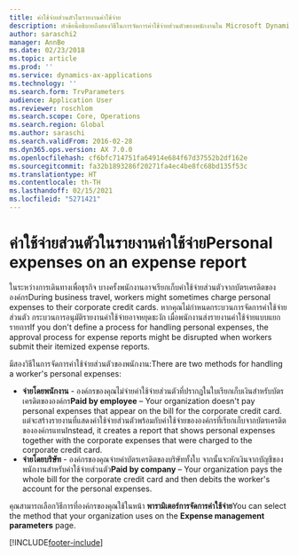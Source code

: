 ```yaml
---
title: ค่าใช้จ่ายส่วนตัวในรายงานค่าใช้จ่าย
description: หัวข้อนี้อธิบายถึงสองวิธีในการจัดการค่าใช้จ่ายส่วนตัวของพนักงานใน Microsoft Dynamics 365 Finance
author: saraschi2
manager: AnnBe
ms.date: 02/23/2018
ms.topic: article
ms.prod: ''
ms.service: dynamics-ax-applications
ms.technology: ''
ms.search.form: TrvParameters
audience: Application User
ms.reviewer: roschlom
ms.search.scope: Core, Operations
ms.search.region: Global
ms.author: saraschi
ms.search.validFrom: 2016-02-28
ms.dyn365.ops.version: AX 7.0.0
ms.openlocfilehash: cf6bfc714751fa64914e684f67d37552b2df162e
ms.sourcegitcommit: fa32b1893286f20271fa4ec4be8fc68bd135f53c
ms.translationtype: HT
ms.contentlocale: th-TH
ms.lasthandoff: 02/15/2021
ms.locfileid: "5271421"
---
```

# <a name="personal-expenses-on-an-expense-report"></a><span data-ttu-id="77e86-103">ค่าใช้จ่ายส่วนตัวในรายงานค่าใช้จ่าย</span><span class="sxs-lookup"><span data-stu-id="77e86-103">Personal expenses on an expense report</span></span>

<span data-ttu-id="77e86-104">ในระหว่างการเดินทางเพื่อธุรกิจ บางครั้งพนักงานอาจเรียกเก็บค่าใช้จ่ายส่วนตัวจากบัตรเครดิตขององค์กร</span><span class="sxs-lookup"><span data-stu-id="77e86-104">During business travel, workers might sometimes charge personal expenses to their corporate credit cards.</span></span> <span data-ttu-id="77e86-105">หากคุณไม่กำหนดกระบวนการจัดการค่าใช้จ่ายส่วนตัว กระบวนการอนุมัติรายงานค่าใช้จ่ายอาจหยุดชะงัก เมื่อพนักงานส่งรายงานค่าใช้จ่ายแบบแยกรายการ</span><span class="sxs-lookup"><span data-stu-id="77e86-105">If you don't define a process for handling personal expenses, the approval process for expense reports might be disrupted when workers submit their itemized expense reports.</span></span> 

<span data-ttu-id="77e86-106">มีสองวิธีในการจัดการค่าใช้จ่ายส่วนตัวของพนักงาน:</span><span class="sxs-lookup"><span data-stu-id="77e86-106">There are two methods for handling a worker's personal expenses:</span></span>

- <span data-ttu-id="77e86-107">**จ่ายโดยพนักงาน** - องค์กรของคุณไม่จ่ายค่าใช้จ่ายส่วนตัวที่ปรากฏในใบเรียกเก็บเงินสำหรับบัตรเครดิตขององค์กร</span><span class="sxs-lookup"><span data-stu-id="77e86-107">**Paid by employee** – Your organization doesn't pay personal expenses that appear on the bill for the corporate credit card.</span></span> <span data-ttu-id="77e86-108">แต่จะสร้างรายงานที่แสดงค่าใช้จ่ายส่วนตัวพร้อมกับค่าใช้จ่ายขององค์กรที่เรียกเก็บจากบัตรเครดิตขององค์กรแทน</span><span class="sxs-lookup"><span data-stu-id="77e86-108">Instead, it creates a report that shows personal expenses together with the corporate expenses that were charged to the corporate credit card.</span></span>
- <span data-ttu-id="77e86-109">**จ่ายโดยบริษัท** - องค์กรของคุณจ่ายค่าบัตรเครดิตของบริษัททั้งใบ จากนั้นจะหักเงินจากบัญชีของพนักงานสำหรับค่าใช้จ่ายส่วนตัว</span><span class="sxs-lookup"><span data-stu-id="77e86-109">**Paid by company** – Your organization pays the whole bill for the corporate credit card and then debits the worker's account for the personal expenses.</span></span>

<span data-ttu-id="77e86-110">คุณสามารถเลือกวิธีการที่องค์กรของคุณใช้ในหน้า **พารามิเตอร์การจัดการค่าใช้จ่าย**</span><span class="sxs-lookup"><span data-stu-id="77e86-110">You can select the method that your organization uses on the **Expense management parameters** page.</span></span>


[!INCLUDE[footer-include](../includes/footer-banner.md)]